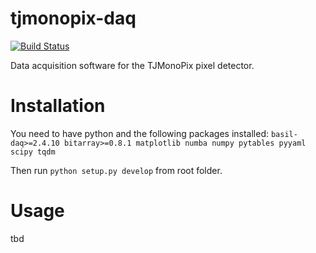 # tjmonopix-daq
[![Build Status](https://travis-ci.org/SiLab-Bonn/tjmonopix-daq.svg?branch=master)](https://travis-ci.org/ChristianBesp/tjmonopix-daq)

Data acquisition software for the TJMonoPix pixel detector.

# Installation
You need to have python and the following packages installed:
`basil-daq>=2.4.10 bitarray>=0.8.1 matplotlib numba numpy pytables pyyaml scipy tqdm`

Then run `python setup.py develop` from root folder.

# Usage
tbd
